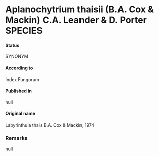 Aplanochytrium thaisii (B.A. Cox & Mackin) C.A. Leander & D. Porter SPECIES
=======

#### Status
SYNONYM

#### According to
Index Fungorum

#### Published in
null

#### Original name
Labyrinthula thais B.A. Cox & Mackin, 1974

### Remarks
null